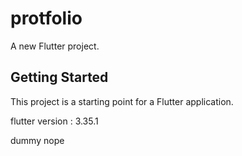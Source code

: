 # protfolio

A new Flutter project.

## Getting Started

This project is a starting point for a Flutter application.

flutter version : 3.35.1

dummy nope